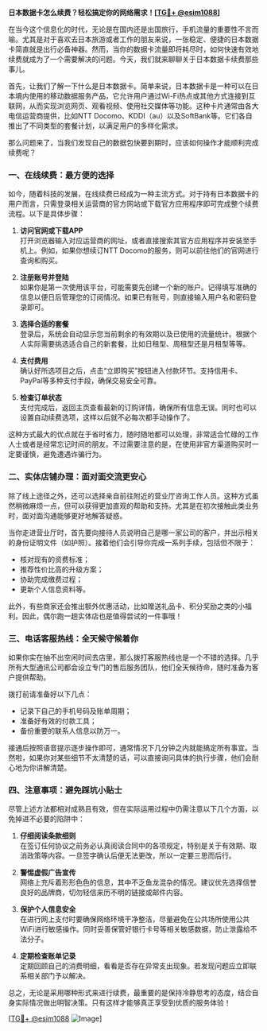 **日本数据卡怎么续费？轻松搞定你的网络需求！[[TG💪+ @esim1088](https://t.me/s/esim1088)]**

在当今这个信息化的时代，无论是在国内还是出国旅行，手机流量的重要性不言而喻。尤其是对于喜欢去日本旅游或者工作的朋友来说，一张稳定、便捷的日本数据卡简直就是出行必备神器。然而，当你的数据卡流量即将耗尽时，如何快速有效地续费就成为了一个需要解决的问题。今天，我们就来聊聊关于日本数据卡续费那些事儿。

首先，让我们了解一下什么是日本数据卡。简单来说，日本数据卡是一种可以在日本境内使用的移动数据服务产品，它允许用户通过Wi-Fi热点或其他方式连接到互联网，从而实现浏览网页、观看视频、使用社交媒体等功能。这种卡片通常由各大电信运营商提供，比如NTT Docomo、KDDI（au）以及SoftBank等。它们各自推出了不同类型的套餐计划，以满足用户的多样化需求。

那么问题来了，当我们发现自己的数据包快要到期时，应该如何操作才能顺利完成续费呢？

### 一、在线续费：最方便的选择

如今，随着科技的发展，在线续费已经成为一种主流方式。对于持有日本数据卡的用户而言，只需登录相关运营商的官方网站或下载官方应用程序即可完成整个续费流程。以下是具体步骤：

1. **访问官网或下载APP**  
   打开浏览器输入对应运营商的网址，或者直接搜索其官方应用程序并安装至手机上。例如，如果你想续订NTT Docomo的服务，则可以前往他们的官网进行查询和购买。

2. **注册账号并登陆**  
   如果你是第一次使用该平台，可能需要先创建一个新的账户。记得填写准确的信息以便日后管理您的订阅情况。如果已有账号，则直接输入用户名和密码登录即可。

3. **选择合适的套餐**  
   登录后，系统会自动显示您当前剩余的有效期以及已使用的流量统计。根据个人实际需要挑选适合自己的新套餐，比如日租型、周租型还是月租型等等。

4. **支付费用**  
   确认好所选项目之后，点击“立即购买”按钮进入付款环节。支持信用卡、PayPal等多种支付手段，确保交易安全可靠。

5. **检查订单状态**  
   支付完成后，返回主页查看最新的订购详情，确保所有信息无误。同时也可以设置自动续费选项，这样以后就不必每次都手动操作了。

这种方式最大的优点就在于省时省力，随时随地都可以处理，非常适合忙碌的工作人士或者是经常忘记时间的朋友。不过需要注意的是，在使用非官方渠道购买时一定要谨慎，避免遭遇诈骗行为。

### 二、实体店铺办理：面对面交流更安心

除了线上途径之外，还可以选择亲自前往附近的营业厅咨询工作人员。这种方式虽然稍微麻烦一点，但可以获得更加直观的帮助和支持。尤其是在初次接触此类业务时，面对面沟通能够更好地解答疑惑。

当你走进营业厅时，首先要向接待人员说明自己是哪一家公司的客户，并出示相关的身份证明文件（如护照）。接着他们会引导你完成一系列手续，包括但不限于：

- 核对现有的资费标准；
- 推荐性价比高的升级方案；
- 协助完成缴费过程；
- 更新个人信息资料等。

此外，有些商家还会推出额外优惠活动，比如赠送礼品卡、积分奖励之类的小福利。因此，偶尔跑一趟实体店也是值得尝试的一件事哦！

### 三、电话客服热线：全天候守候着你

如果你实在抽不出空闲时间去店里，那么拨打客服热线也是一个不错的选择。几乎所有大型通讯公司都会设立专门的售后服务团队，他们全天候待命，随时准备为客户提供帮助。

拨打前请准备好以下几点：
- 记录下自己的手机号码及账单周期；
- 准备好有效的付款工具；
- 备份重要的联系人信息以防万一。

接通后按照语音提示逐步操作即可，通常情况下几分钟之内就能搞定所有事宜。当然啦，如果你对某些细节不太清楚的话，可以直接询问具体的执行步骤，他们会耐心地为你讲解清楚。

### 四、注意事项：避免踩坑小贴士

尽管上述方法都相对成熟且有效，但在实际运用过程中仍需注意以下几个方面，以免掉进不必要的陷阱中：

1. **仔细阅读条款细则**  
   在签订任何协议之前务必认真阅读合同中的各项规定，特别是关于有效期、取消政策等内容。一旦签字确认后便无法更改，所以一定要三思而后行。

2. **警惕虚假广告宣传**  
   网络上充斥着形形色色的信息，其中不乏鱼龙混杂的情况。建议优先选择信誉良好的品牌商，切勿轻信来历不明的链接或邮件内容。

3. **保护个人信息安全**  
   在进行网上支付时要确保网络环境干净整洁，尽量避免在公共场所使用公共WiFi进行敏感操作。同时妥善保管好银行卡号等相关敏感数据，防止泄露给不法分子。

4. **定期检查账单记录**  
   定期回顾自己的消费明细，看看是否存在异常支出现象。若发现问题应立即联系相关部门予以解决。

总之，无论是采用哪种形式来进行续费，最重要的是保持冷静思考的态度，结合自身实际情况做出明智决策。只有这样才能够真正享受到优质的服务体验！

[[TG💪+ @esim1088](https://t.me/s/esim1088) ![Image](https://i.postimg.cc/4NQfJmqS/Snipaste-2025-05-13-00-14-12.png)]